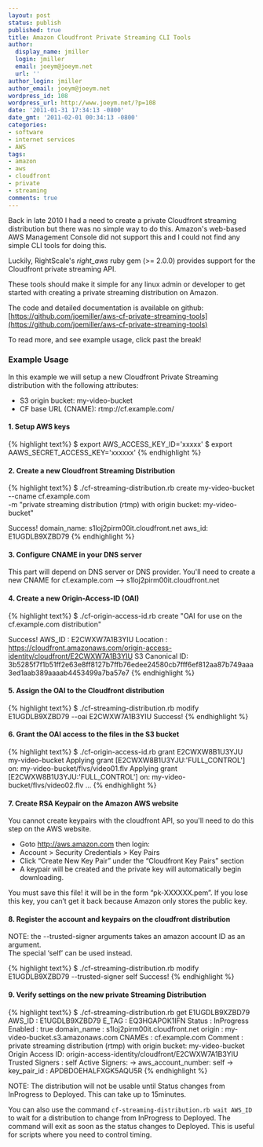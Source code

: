```yaml
---
layout: post
status: publish
published: true
title: Amazon Cloudfront Private Streaming CLI Tools
author:
  display_name: jmiller
  login: jmiller
  email: joeym@joeym.net
  url: ''
author_login: jmiller
author_email: joeym@joeym.net
wordpress_id: 108
wordpress_url: http://www.joeym.net/?p=108
date: '2011-01-31 17:34:13 -0800'
date_gmt: '2011-02-01 00:34:13 -0800'
categories:
- software
- internet services
- AWS
tags:
- amazon
- aws
- cloudfront
- private
- streaming
comments: true
---
```

Back in late 2010 I had a need to create a private Cloudfront streaming distribution but there was no simple way to do this. Amazon's web-based AWS Management Console did not support this and I could not find any simple CLI tools for doing this.

Luckily, RightScale's _right\_aws_ ruby gem (>= 2.0.0) provides support for the Cloudfront private streaming API.

These tools should make it simple for any linux admin or developer to get started with creating a private streaming distribution on Amazon.

<!--more-->

The code and detailed documentation is available on github:
 [https://github.com/joemiller/aws-cf-private-streaming-tools](https://github.com/joemiller/aws-cf-private-streaming-tools)

To read more, and see example usage, click past the break!

### Example Usage

In this example we will setup a new Cloudfront Private Streaming distribution with the following attributes:

- S3 origin bucket: my-video-bucket
- CF base URL (CNAME): rtmp://cf.example.com/

#### 1. Setup AWS keys

{% highlight text%}
$ export AWS_ACCESS_KEY_ID='xxxxx'
$ export AAWS_SECRET_ACCESS_KEY='xxxxxx'
{% endhighlight %}

#### 2. Create a new Cloudfront Streaming Distribution

{% highlight text%}
$ ./cf-streaming-distribution.rb create my-video-bucket \
    --cname cf.example.com \
    -m "private streaming distribution (rtmp) with origin bucket: my-video-bucket"


 Success!
 domain_name: s1loj2pirm00it.cloudfront.net
 aws_id: E1UGDLB9XZBD79
{% endhighlight %}

#### 3. Configure CNAME in your DNS server

This part will depend on DNS server or DNS provider. You'll need to create a new CNAME for cf.example.com --> s1loj2pirm00it.cloudfront.net

#### 4. Create a new Origin-Access-ID (OAI)

{% highlight text%}
$ ./cf-origin-access-id.rb create "OAI for use on the cf.example.com distribution"


 Success!
 AWS_ID : E2CWXW7A1B3YIU
 Location : https://cloudfront.amazonaws.com/origin-access-identity/cloudfront/E2CWXW7A1B3YIU
 S3 Canonical ID: 3b5285f7f1b51ff2e63e8ff8127b7ffb76edee24580cb7fff6ef812aa87b749aaa3ed1aab389aaaab4453499a7ba57e7
{% endhighlight %}

#### 5. Assign the OAI to the Cloudfront distribution

{% highlight text%}
$ ./cf-streaming-distribution.rb modify E1UGDLB9XZBD79 --oai E2CWXW7A1B3YIU
 Success!
{% endhighlight %}

#### 6. Grant the OAI access to the files in the S3 bucket

{% highlight text%}
$ ./cf-origin-access-id.rb grant E2CWXW8B1U3YJU my-video-bucket
 Applying grant [E2CWXW8B1U3YJU:'FULL_CONTROL'] on: my-video-bucket/flvs/video01.flv
 Applying grant [E2CWXW8B1U3YJU:'FULL_CONTROL'] on: my-video-bucket/flvs/video02.flv
...
{% endhighlight %}

#### 7. Create RSA Keypair on the Amazon AWS website

You cannot create keypairs with the cloudfront API, so you'll need to do this step on the AWS website.

- Goto http://aws.amazon.com then login:
- Account > Security Credentials > Key Pairs
- Click “Create New Key Pair” under the “Cloudfront Key Pairs” section
- A keypair will be created and the private key will automatically begin downloading.

You must save this file! it will be in the form “pk-XXXXXX.pem”. If you lose this key, you can’t get it back because Amazon only stores the public key.

#### 8. Register the account and keypairs on the cloudfront distribution

NOTE: the --trusted-signer arguments takes an amazon account ID as an argument.  
The special ‘self’ can be used instead.

{% highlight text%}
$ ./cf-streaming-distribution.rb modify E1UGDLB9XZBD79 --trusted-signer self
 Success!
{% endhighlight %}

#### 9. Verify settings on the new private Streaming Distribution

{% highlight text%}
$ ./cf-streaming-distribution.rb get E1UGDLB9XZBD79
 AWS_ID : E1UGDLB9XZBD79
 E_TAG : EQ3HGAPOK1IFN
 Status : InProgress
 Enabled : true
 domain_name : s1loj2pirm00it.cloudfront.net
 origin : my-video-bucket.s3.amazonaws.com
 CNAMEs : cf.example.com
 Comment : private streaming distribution (rtmp) with origin bucket: my-video-bucket
 Origin Access ID: origin-access-identity/cloudfront/E2CWXW7A1B3YIU
 Trusted Signers : self
 Active Signers:
     -> aws_account_number: self
          -> key_pair_id : APDBDOEHALFXGK5AQU5R
{% endhighlight %}

NOTE: The distribution will not be usable until Status changes from InProgress to Deployed. This can take up to 15minutes.

You can also use the command `cf-streaming-distribution.rb wait AWS_ID` to wait for a distribution to change from InProgress to Deployed. The command will exit as soon as the status changes to Deployed. This is useful for scripts where you need to control timing.


